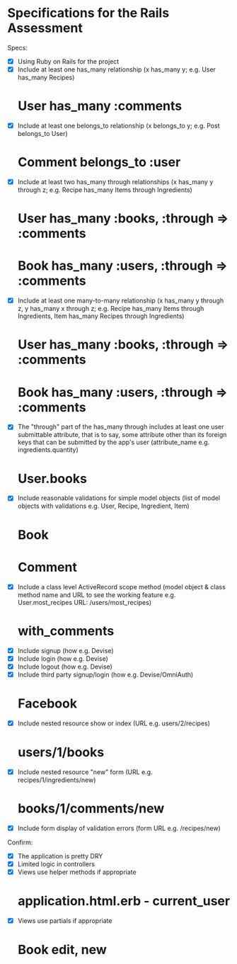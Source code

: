 # Specifications for the Rails Assessment

Specs:
- [x] Using Ruby on Rails for the project
- [x] Include at least one has_many relationship (x has_many y; e.g. User has_many Recipes)
    # User has_many :comments
- [x] Include at least one belongs_to relationship (x belongs_to y; e.g. Post belongs_to User)
    # Comment belongs_to :user
- [x] Include at least two has_many through relationships (x has_many y through z; e.g. Recipe has_many Items through Ingredients)
    # User has_many :books, :through => :comments
    # Book has_many :users, :through => :comments
- [x] Include at least one many-to-many relationship (x has_many y through z, y has_many x through z; e.g. Recipe has_many Items through Ingredients, Item has_many Recipes through Ingredients)
    # User has_many :books, :through => :comments
    # Book has_many :users, :through => :comments
- [x] The "through" part of the has_many through includes at least one user submittable attribute, that is to say, some attribute other than its foreign keys that can be submitted by the app's user (attribute_name e.g. ingredients.quantity)
    # User.books
- [x] Include reasonable validations for simple model objects (list of model objects with validations e.g. User, Recipe, Ingredient, Item)
    # Book
    # Comment
- [x] Include a class level ActiveRecord scope method (model object & class method name and URL to see the working feature e.g. User.most_recipes URL: /users/most_recipes)
    # with_comments
- [x] Include signup (how e.g. Devise)
- [x] Include login (how e.g. Devise)
- [x] Include logout (how e.g. Devise)
- [x] Include third party signup/login (how e.g. Devise/OmniAuth)
    # Facebook
- [x] Include nested resource show or index (URL e.g. users/2/recipes)
    # users/1/books
- [x] Include nested resource "new" form (URL e.g. recipes/1/ingredients/new)
    # books/1/comments/new
- [x] Include form display of validation errors (form URL e.g. /recipes/new)

Confirm:
- [x] The application is pretty DRY
- [x] Limited logic in controllers
- [x] Views use helper methods if appropriate
    # application.html.erb - current_user
- [x] Views use partials if appropriate
    # Book edit, new